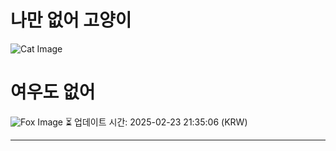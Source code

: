
# 나만 없어 고양이

![Cat Image](https://cdn2.thecatapi.com/images/dnb.jpg)

# 여우도 없어
![Fox Image](https://randomfox.ca/images/17.jpg)
⏳ 업데이트 시간: 2025-02-23 21:35:06 (KRW)

---
